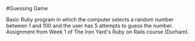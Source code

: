 #Guessing Game

Basic Ruby program in which the computer selects a random number between 1 and 100 and the user has 5 attempts to guess the number. Assignment from Week 1 of The Iron Yard's Ruby on Rails course (Durham). 
